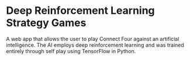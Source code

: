 # Deep Reinforcement Learning Strategy Games 
A web app that allows the user to play Connect Four against an artificial intelligence. The AI employs deep reinforcement learning and was trained entirely through self play using TensorFlow in Python.